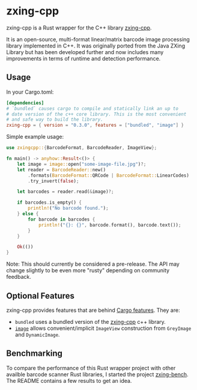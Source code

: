 # zxing-cpp

zxing-cpp is a Rust wrapper for the C++ library [zxing-cpp](https://github.com/zxing-cpp/zxing-cpp).

It is an open-source, multi-format linear/matrix barcode image processing library implemented in C++.
It was originally ported from the Java ZXing Library but has been developed further and now includes
many improvements in terms of runtime and detection performance.

## Usage

In your Cargo.toml:

```toml
[dependencies]
# `bundled` causes cargo to compile and statically link an up to
# date version of the c++ core library. This is the most convenient
# and safe way to build the library.
zxing-cpp = { version = "0.3.0", features = ["bundled", "image"] }
```

Simple example usage:

```rust
use zxingcpp::{BarcodeFormat, BarcodeReader, ImageView};

fn main() -> anyhow::Result<()> {
	let image = image::open("some-image-file.jpg")?;
	let reader = BarcodeReader::new()
		.formats(BarcodeFormat::QRCode | BarcodeFormat::LinearCodes)
		.try_invert(false);

	let barcodes = reader.read(&image)?;

	if barcodes.is_empty() {
		println!("No barcode found.");
	} else {
		for barcode in barcodes {
			println!("{}: {}", barcode.format(), barcode.text());
		}
	}

	Ok(())
}
```

Note: This should currently be considered a pre-release. The API may change slightly to be even more
"rusty" depending on community feedback.

## Optional Features

zxing-cpp provides features that are behind [Cargo features](https://doc.rust-lang.org/cargo/reference/manifest.html#the-features-section).
They are:

* `bundled` uses a bundled version of the [zxing-cpp](https://github.com/zxing-cpp/zxing-cpp) c++ library.
* [`image`](https://crates.io/crates/image) allows convenient/implicit `ImageView` construction from `GreyImage` and `DynamicImage`.

## Benchmarking

To compare the performance of this Rust wrapper project with other availble barcode scanner Rust libraries,
I started the project [zxing-bench](https://github.com/axxel/zxing-bench). The README contains a few
results to get an idea.
